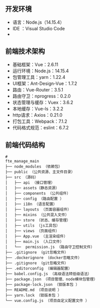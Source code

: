 ## 开发环境


- 语言：Node.js（14.15.4）
- IDE ：Visual Studio Code
- ​

## 前端技术架构

- 基础框架：Vue：2.6.11
- 运行环境：Node.js：14.15.4
- 包管理工具：yarn：1.22.4 
- UI框架：Ant-Design-Vue：1.7.2
- 路由：Vue-Router：3.5.1
- 路由守卫：nprogress：0.2.0
- 状态管理与缓存：Vuex：3.6.2
- 本地缓存：Vue-ls：3.2.2
- http请求：Axios：0.21.0
- 打包工具：Webpack：7.1.2
- 代码格式规范：eslint：6.7.2



## 前端代码结构
```
#
fte_manage_main
├── node_modules （依赖包）
├── public （公共资源、主文件目录）
├── src （源码）
│   ├── api （接口管理）
│   ├── assets（静态资源）
│   ├── components （公共组件）
│   ├── config （路由配置 ）
│   ├── i18n （语言配置）
│   ├── layouts （页面容器组件）
│   ├── mixins （公共混入文件）
│   ├── store （状态、缓存管理）
│   ├── utils （js工具包）
│   ├── views （页面组件）
│   ├── App.vue （主渲染组件）
│   ├── main.js （入口文件）
│   └──  permission.js （路由守卫控制文件）
├── .gitignore （git忽略文件）
├── .dockerignore （docker忽略文件）
├── .gitignore （git忽略文件）
├── .editorconfig （编辑器配置）
├── babel.config.js （高级语法转低级语法）
├── package.json （项目管理、node模块包管理）
├── package-lock.json （锁版本包 ）
├── README.md （项目说明 ）
├── yarn.lock （锁版本包 ）
└── vue.config.js （项目自定义配置文件 ）
```


